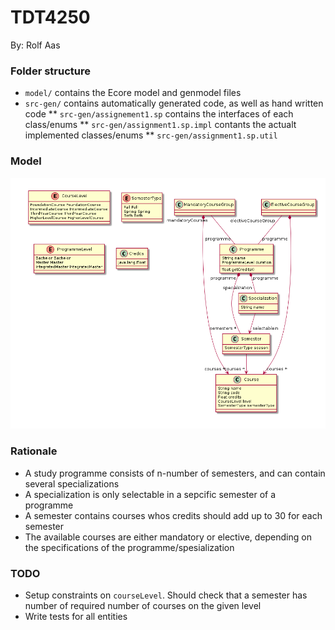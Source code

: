 # TDT4250

By: Rolf Aas


### Folder structure

* `model/` contains the Ecore model and genmodel files
* `src-gen/` contains automatically generated code, as well as hand written code
** `src-gen/assignement1.sp` contains the interfaces of each class/enums
** `src-gen/assignment1.sp.impl` contants the actualt implemented classes/enums
** `src-gen/assignment1.sp.util`

### Model

![Model](https://raw.githubusercontent.com/reaas/TDT4250/master/model.png)


### Rationale
* A study programme consists of n-number of semesters, and can contain several specializations
* A specialization is only selectable in a sepcific semester of a programme
* A semester contains courses whos credits should add up to 30 for each semester
* The available courses are either mandatory or elective, depending on the specifications of the programme/spesialization


### TODO
* Setup constraints on `courseLevel`. Should check that a semester has number of required number of courses on the given level
* Write tests for all entities